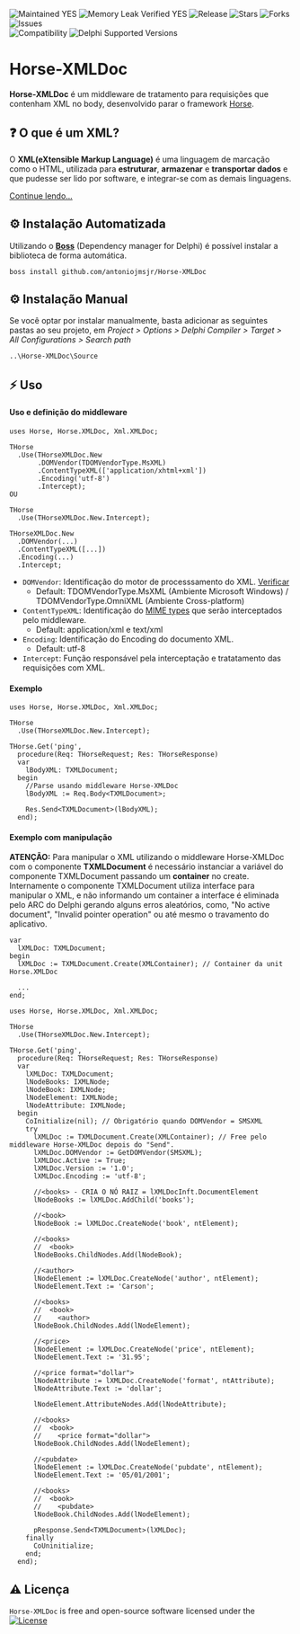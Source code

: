 ![Maintained YES](https://img.shields.io/badge/Maintained%3F-yes-green.svg?style=flat-square&color=important)
![Memory Leak Verified YES](https://img.shields.io/badge/Memory%20Leak%20Verified%3F-yes-green.svg?style=flat-square&color=important)
![Release](https://img.shields.io/github/v/release/antoniojmsjr/Horse-XMLDoc?label=Latest%20release&style=flat-square&color=important)
![Stars](https://img.shields.io/github/stars/antoniojmsjr/Horse-XMLDoc.svg?style=flat-square)
![Forks](https://img.shields.io/github/forks/antoniojmsjr/Horse-XMLDoc.svg?style=flat-square)
![Issues](https://img.shields.io/github/issues/antoniojmsjr/Horse-XMLDoc.svg?style=flat-square&color=blue)</br>
![Compatibility](https://img.shields.io/badge/Compatibility-Horse-3db36a?style=flat-square)
![Delphi Supported Versions](https://img.shields.io/badge/Delphi%20Supported%20Versions-XE7%20and%20above-3db36a?style=flat-square)

# Horse-XMLDoc

**Horse-XMLDoc** é um middleware de tratamento para requisições que contenham XML no body, desenvolvido parar o framework [Horse](https://github.com/HashLoad/horse).

## ❓ O que é um XML?

O **XML(eXtensible Markup Language)** é uma linguagem de marcação como o HTML, utilizada para **estruturar**, **armazenar** e **transportar dados** e que pudesse ser lido por software, e integrar-se com as demais linguagens.

[Continue lendo...](https://github.com/antoniojmsjr/Horse-XMLDoc/blob/main/XML.md)

## ⚙️ Instalação Automatizada

Utilizando o [**Boss**](https://github.com/HashLoad/boss/releases/latest) (Dependency manager for Delphi) é possível instalar a biblioteca de forma automática.

```
boss install github.com/antoniojmsjr/Horse-XMLDoc
```

## ⚙️ Instalação Manual

Se você optar por instalar manualmente, basta adicionar as seguintes pastas ao seu projeto, em *Project > Options > Delphi Compiler > Target > All Configurations > Search path*

```
..\Horse-XMLDoc\Source
```

## ⚡️ Uso

#### Uso e definição do middleware

```delphi
uses Horse, Horse.XMLDoc, Xml.XMLDoc;

THorse
  .Use(THorseXMLDoc.New
       .DOMVendor(TDOMVendorType.MsXML)
       .ContentTypeXML(['application/xhtml+xml'])
       .Encoding('utf-8')
       .Intercept);
OU

THorse
  .Use(THorseXMLDoc.New.Intercept);
```

```delphi
THorseXMLDoc.New
  .DOMVendor(...)
  .ContentTypeXML([...])
  .Encoding(...)
  .Intercept;
```
* `DOMVendor`: Identificação do motor de processsamento do XML. [Verificar](https://github.com/antoniojmsjr/Horse-XMLDoc/blob/main/XML.md)
  * Default: TDOMVendorType.MsXML (Ambiente Microsoft Windows) / TDOMVendorType.OmniXML (Ambiente Cross-platform)
* `ContentTypeXML`: Identificação do [MIME types](https://developer.mozilla.org/en-US/docs/Web/HTTP/Basics_of_HTTP/MIME_types) que serão interceptados pelo middleware.
  * Default: application/xml e text/xml
* `Encoding`: Identificação do Encoding do documento XML.
  * Default: utf-8
* `Intercept`: Função responsável pela interceptação e tratatamento das requisições com XML.

#### Exemplo

```delphi
uses Horse, Horse.XMLDoc, Xml.XMLDoc;

THorse
  .Use(THorseXMLDoc.New.Intercept);

THorse.Get('ping',
  procedure(Req: THorseRequest; Res: THorseResponse)
  var
    lBodyXML: TXMLDocument;
  begin
    //Parse usando middleware Horse-XMLDoc
    lBodyXML := Req.Body<TXMLDocument>;
  
    Res.Send<TXMLDocument>(lBodyXML);  
  end);
```

#### Exemplo com manipulação

**ATENÇÃO:** Para manipular o XML utilizando o middleware Horse-XMLDoc com o componente **TXMLDocument** é necessário instanciar a variável do componente TXMLDocument passando um **container** no create. Internamente o componente TXMLDocument utiliza interface para manipular o XML, e não informando um container a interface é eliminada pelo ARC do Delphi gerando alguns erros aleatórios, como, "No active document", "Invalid pointer operation" ou até mesmo o travamento do aplicativo.

```delphi
var
  lXMLDoc: TXMLDocument;
begin
  lXMLDoc := TXMLDocument.Create(XMLContainer); // Container da unit Horse.XMLDoc

  ...
end;
```

```delphi
uses Horse, Horse.XMLDoc, Xml.XMLDoc;

THorse
  .Use(THorseXMLDoc.New.Intercept);

THorse.Get('ping',
  procedure(Req: THorseRequest; Res: THorseResponse)
  var
    lXMLDoc: TXMLDocument;
    lNodeBooks: IXMLNode;
    lNodeBook: IXMLNode;
    lNodeElement: IXMLNode;
    lNodeAttribute: IXMLNode;
  begin
    CoInitialize(nil); // Obrigatório quando DOMVendor = SMSXML
    try
      lXMLDoc := TXMLDocument.Create(XMLContainer); // Free pelo middleware Horse-XMLDoc depois do "Send".
      lXMLDoc.DOMVendor := GetDOMVendor(SMSXML);
      lXMLDoc.Active := True;
      lXMLDoc.Version := '1.0';
      lXMLDoc.Encoding := 'utf-8';

      //<books> - CRIA O NÓ RAIZ = lXMLDocInft.DocumentElement
      lNodeBooks := lXMLDoc.AddChild('books');

      //<book>
      lNodeBook := lXMLDoc.CreateNode('book', ntElement);

      //<books>
      //  <book>
      lNodeBooks.ChildNodes.Add(lNodeBook);

      //<author>
      lNodeElement := lXMLDoc.CreateNode('author', ntElement);
      lNodeElement.Text := 'Carson';

      //<books>
      //  <book>
      //    <author>
      lNodeBook.ChildNodes.Add(lNodeElement);

      //<price>
      lNodeElement := lXMLDoc.CreateNode('price', ntElement);
      lNodeElement.Text := '31.95';

      //<price format="dollar">
      lNodeAttribute := lXMLDoc.CreateNode('format', ntAttribute);
      lNodeAttribute.Text := 'dollar';

      lNodeElement.AttributeNodes.Add(lNodeAttribute);

      //<books>
      //  <book>
      //    <price format="dollar">
      lNodeBook.ChildNodes.Add(lNodeElement);

      //<pubdate>
      lNodeElement := lXMLDoc.CreateNode('pubdate', ntElement);
      lNodeElement.Text := '05/01/2001';

      //<books>
      //  <book>
      //    <pubdate>
      lNodeBook.ChildNodes.Add(lNodeElement);

      pResponse.Send<TXMLDocument>(lXMLDoc);
    finally
      CoUninitialize;
    end;
  end);
```

## ⚠️ Licença
`Horse-XMLDoc` is free and open-source software licensed under the [![License](https://img.shields.io/badge/license-Apache%202-blue.svg)](https://github.com/antoniojmsjr/Horse-XMLDoc/blob/master/LICENSE)

